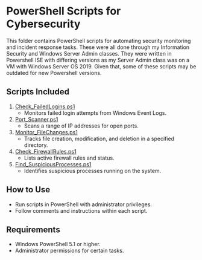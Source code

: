 # PowerShell Scripts for Cybersecurity  

This folder contains PowerShell scripts for automating security monitoring and incident response tasks. 
These were all done through my Information Security and Windows Server Admin classes. 
They were written in Powershell ISE with differing versions as my Server Admin class was on a VM with Windows Server OS 2019. 
Given that, some of these scripts may be outdated for new Powershell versions. 

## Scripts Included  

1. [Check_FailedLogins.ps1](Check_FailedLogins.ps1)  
   - Monitors failed login attempts from Windows Event Logs.  
2. [Port_Scanner.ps1](Port_Scanner.ps1)  
   - Scans a range of IP addresses for open ports.  
3. [Monitor_FileChanges.ps1](Monitor_FileChanges.ps1)  
   - Tracks file creation, modification, and deletion in a specified directory.  
4. [Check_FirewallRules.ps1](Check_FirewallRules.ps1)  
   - Lists active firewall rules and status.  
5. [Find_SuspiciousProcesses.ps1](Find_SuspiciousProcesses.ps1)  
   - Identifies suspicious processes running on the system.  


## How to Use  
- Run scripts in PowerShell with administrator privileges.  
- Follow comments and instructions within each script.  

## Requirements  
- Windows PowerShell 5.1 or higher.  
- Administrator permissions for certain tasks.  
